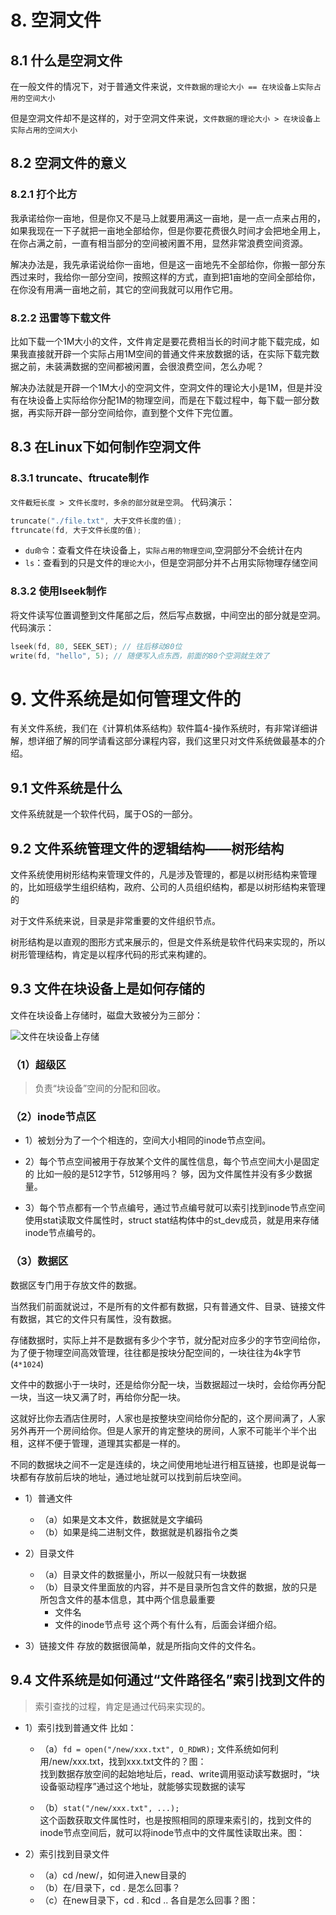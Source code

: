 # 8. 空洞文件

## 8.1 什么是空洞文件 

在一般文件的情况下，对于普通文件来说，`文件数据的理论大小 == 在块设备上实际占用的空间大小`

但是空洞文件却不是这样的，对于空洞文件来说，`文件数据的理论大小 > 在块设备上实际占用的空间大小`

## 8.2 空洞文件的意义

### 8.2.1 打个比方	

我承诺给你一亩地，但是你又不是马上就要用满这一亩地，是一点一点来占用的，如果我现在一下子就把一亩地全部给你，但是你要花费很久时间才会把地全用上，在你占满之前，一直有相当部分的空间被闲置不用，显然非常浪费空间资源。

解决办法是，我先承诺说给你一亩地，但是这一亩地先不全部给你，你搬一部分东西过来时，我给你一部分空间，按照这样的方式，直到把1亩地的空间全部给你，在你没有用满一亩地之前，其它的空间我就可以用作它用。

### 8.2.2 迅雷等下载文件

比如下载一个1M大小的文件，文件肯定是要花费相当长的时间才能下载完成，如果我直接就开辟一个实际占用1M空间的普通文件来放数据的话，在实际下载完数据之前，未装满数据的空间都被闲置，会很浪费空间，怎么办呢？


解决办法就是开辟一个1M大小的空洞文件，空洞文件的理论大小是1M，但是并没有在块设备上实际给你分配1M的物理空间，而是在下载过程中，每下载一部分数据，再实际开辟一部分空间给你，直到整个文件下完位置。

## 8.3 在Linux下如何制作空洞文件

### 8.3.1 truncate、ftrucate制作

`文件截短长度 > 文件长度时，多余的部分就是空洞`。
代码演示：	

```c
truncate("./file.txt", 大于文件长度的值);
ftruncate(fd, 大于文件长度的值);
```

+ `du命令`：查看文件在块设备上，`实际占用的物理空间`,空洞部分不会统计在内
+ `ls`：查看到的只是文件的`理论大小`，但是空洞部分并不占用实际物理存储空间

### 8.3.2 使用lseek制作

将文件读写位置调整到文件尾部之后，然后写点数据，中间空出的部分就是空洞。
代码演示：

```c
lseek(fd, 80, SEEK_SET); // 往后移动80位
write(fd, "hello", 5); // 随便写入点东西，前面的80个空洞就生效了
```


# 9. 文件系统是如何管理文件的								

有关文件系统，我们在《计算机体系结构》软件篇4-操作系统时，有非常详细讲解，想详细了解的同学请看这部分课程内容，我们这里只对文件系统做最基本的介绍。

## 9.1 文件系统是什么

文件系统就是一个软件代码，属于OS的一部分。

## 9.2 文件系统管理文件的逻辑结构——树形结构	

文件系统使用树形结构来管理文件的，凡是涉及管理的，都是以树形结构来管理的，比如班级学生组织结构，政府、公司的人员组织结构，都是以树形结构来管理的

对于文件系统来说，目录是非常重要的文件组织节点。

树形结构是以直观的图形方式来展示的，但是文件系统是软件代码来实现的，所以树形管理结构，肯定是以程序代码的形式来构建的。

## 9.3 文件在块设备上是如何存储的

文件在块设备上存储时，磁盘大致被分为三部分：

![文件在块设备上存储](https://i.loli.net/2019/03/29/5c9d98911402a.jpg)


### （1）超级区

> 负责“块设备”空间的分配和回收。

### （2）inode节点区

+ 1）被划分为了一个个相连的，空间大小相同的inode节点空间。

+ 2）每个节点空间被用于存放某个文件的属性信息，每个节点空间大小是固定的
  比如一般的是512字节，512够用吗？
  够，因为文件属性并没有多少数据量。

+ 3）每个节点都有一个节点编号，通过节点编号就可以索引找到inode节点空间 
  使用stat读取文件属性时，struct stat结构体中的st_dev成员，就是用来存储inode节点编号的。

### （3）数据区
数据区专门用于存放文件的数据。

当然我们前面就说过，不是所有的文件都有数据，只有普通文件、目录、链接文件有数据，其它的文件只有属性，没有数据。

存储数据时，实际上并不是数据有多少个字节，就分配对应多少的字节空间给你，为了便于物理空间高效管理，往往都是按块分配空间的，一块往往为4k字节(`4*1024`)

文件中的数据小于一块时，还是给你分配一块，当数据超过一块时，会给你再分配一块，当这一块又满了时，再给你分配一块。

这就好比你去酒店住房时，人家也是按整块空间给你分配的，这个房间满了，人家另外再开一个房间给你。但是人家开的肯定整块的房间，人家不可能半个半个出租，这样不便于管理，道理其实都是一样的。

不同的数据块之间不一定是连续的，块之间使用地址进行相互链接，也即是说每一块都有存放前后块的地址，通过地址就可以找到前后块空间。

+ 1）普通文件
  + （a）如果是文本文件，数据就是文字编码
  + （b）如果是纯二进制文件，数据就是机器指令之类

+ 2）目录文件
  + （a）目录文件的数据量小，所以一般就只有一块数据
  + （b）目录文件里面放的内容，并不是目录所包含文件的数据，放的只是所包含文件的基本信息，其中两个信息最重要
     +  文件名
     +  文件的inode节点号
    这个两个有什么有，后面会详细介绍。

+ 3）链接文件
      存放的数据很简单，就是所指向文件的文件名。


## 9.4 文件系统是如何通过“文件路径名”索引找到文件的

> 索引查找的过程，肯定是通过代码来实现的。

+ 1）索引找到普通文件
    比如：  
  + （a）`fd = open("/new/xxx.txt", O_RDWR);`
    文件系统如何利用/new/xxx.txt，找到xxx.txt文件的？图：  
    找到数据存放空间的起始地址后，read、write调用驱动读写数据时，“块设备驱动程序”通过这个地址，就能够实现数据的读写  

  + （b）`stat("/new/xxx.txt", ...);`  
    这个函数获取文件属性时，也是按照相同的原理来索引的，找到文件的inode节点空间后，就可以将inode节点中的文件属性读取出来。图：

+ 2）索引找到目录文件
   + （a）cd /new/，如何进入new目录的
   + （b）在/目录下，cd . 是怎么回事？
   + （c）在new目录下，cd . 和cd .. 各自是怎么回事？图：
